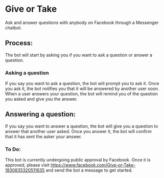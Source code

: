 # Give or Take  
Ask and answer questions with anybody on Facebook through a Messenger chatbot.

## Process:
The bot will start by asking you if you want to ask a question or answer a question.
### Asking a question
If you say you want to ask a question, the bot will prompt you to ask it. Once you ask it, the bot notifies you that it will be answered by another user soon.
When a user answers your question, the bot will remind you of the question you asked and give you the answer.

## Answering a question: 
If you say you want to answer a question, the bot will give you a question to answer that another user asked.
Once you answer it, the bot will confirm that it has sent the asker your answer.

### To Do:     
This bot is currently undergoing public approval by Facebook. Once it is approved, please visit https://www.facebook.com/Give-or-Take-1830835320511635 and send the bot a message to get started.



